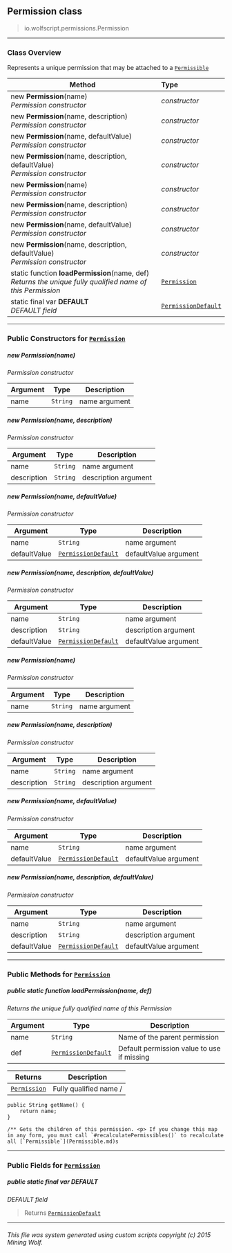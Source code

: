 ## Permission __class__

>io.wolfscript.permissions.Permission

---

### Class Overview

Represents a unique permission that may be attached to a [`Permissible`](Permissible.md)

Method | Type   
--- | :--- 
new __Permission__(name) <br> _Permission constructor_ | _constructor_
new __Permission__(name, description) <br> _Permission constructor_ | _constructor_
new __Permission__(name, defaultValue) <br> _Permission constructor_ | _constructor_
new __Permission__(name, description, defaultValue) <br> _Permission constructor_ | _constructor_
new __Permission__(name) <br> _Permission constructor_ | _constructor_
new __Permission__(name, description) <br> _Permission constructor_ | _constructor_
new __Permission__(name, defaultValue) <br> _Permission constructor_ | _constructor_
new __Permission__(name, description, defaultValue) <br> _Permission constructor_ | _constructor_
static function __loadPermission__(name, def) <br> _Returns the unique fully qualified name of this Permission_ | [`Permission`](Permission.md)
static final var __DEFAULT__ <br> _DEFAULT field_ | [`PermissionDefault`](PermissionDefault.md)



---

### Public Constructors for [`Permission`](Permission.md)

##### <a id='permission'></a>new __Permission__(name) 

_Permission constructor_

Argument | Type | Description  
--- | --- | --- 
name | `String` | name argument

##### <a id='permission'></a>new __Permission__(name, description) 

_Permission constructor_

Argument | Type | Description  
--- | --- | --- 
name | `String` | name argument
description | `String` | description argument

##### <a id='permission'></a>new __Permission__(name, defaultValue) 

_Permission constructor_

Argument | Type | Description  
--- | --- | --- 
name | `String` | name argument
defaultValue | [`PermissionDefault`](PermissionDefault.md) | defaultValue argument

##### <a id='permission'></a>new __Permission__(name, description, defaultValue) 

_Permission constructor_

Argument | Type | Description  
--- | --- | --- 
name | `String` | name argument
description | `String` | description argument
defaultValue | [`PermissionDefault`](PermissionDefault.md) | defaultValue argument

##### <a id='permission'></a>new __Permission__(name) 

_Permission constructor_

Argument | Type | Description  
--- | --- | --- 
name | `String` | name argument

##### <a id='permission'></a>new __Permission__(name, description) 

_Permission constructor_

Argument | Type | Description  
--- | --- | --- 
name | `String` | name argument
description | `String` | description argument

##### <a id='permission'></a>new __Permission__(name, defaultValue) 

_Permission constructor_

Argument | Type | Description  
--- | --- | --- 
name | `String` | name argument
defaultValue | [`PermissionDefault`](PermissionDefault.md) | defaultValue argument

##### <a id='permission'></a>new __Permission__(name, description, defaultValue) 

_Permission constructor_

Argument | Type | Description  
--- | --- | --- 
name | `String` | name argument
description | `String` | description argument
defaultValue | [`PermissionDefault`](PermissionDefault.md) | defaultValue argument

---

### Public Methods for [`Permission`](Permission.md)

##### <a id='loadpermission'></a>public static function __loadPermission__(name, def)

_Returns the unique fully qualified name of this Permission_

Argument | Type | Description  
--- | --- | --- 
name | `String` | Name of the parent permission
def | [`PermissionDefault`](PermissionDefault.md) | Default permission value to use if missing

Returns | Description
--- | --- 
[`Permission`](Permission.md) | Fully qualified name /
    public String getName() {
        return name;
    }

    /** Gets the children of this permission. <p> If you change this map in any form, you must call `#recalculatePermissibles()` to recalculate all [`Permissible`](Permissible.md)s


---

### Public Fields for [`Permission`](Permission.md)

##### <a id='default'></a>public static final var __DEFAULT__

_DEFAULT field_

>Returns
>  [`PermissionDefault`](PermissionDefault.md)

---


###### This file was system generated using custom scripts copyright (c) 2015 Mining Wolf.
	

